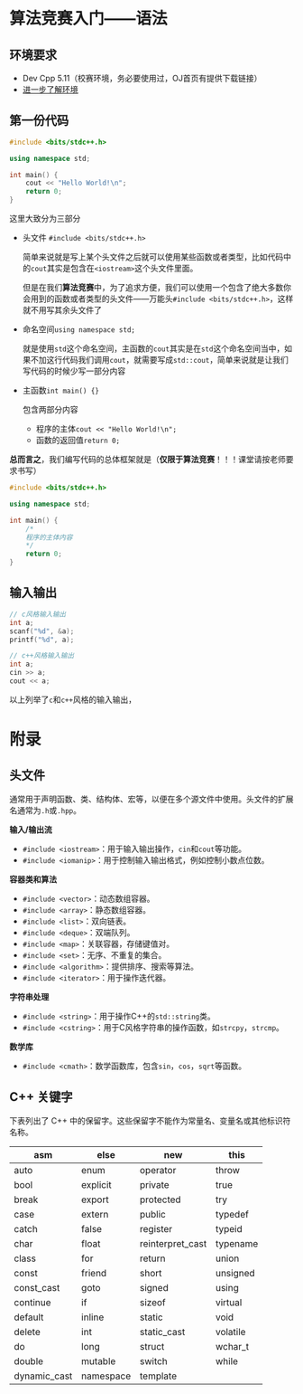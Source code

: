 # 算法竞赛入门——语法

## 环境要求

- Dev Cpp 5.11（校赛环境，务必要使用过，OJ首页有提供下载链接）
- [进一步了解环境](https://www.cnblogs.com/Fighoh/p/18086412)

## 第一份代码

```c++
#include <bits/stdc++.h>

using namespace std;

int main() {
    cout << "Hello World!\n";
    return 0;
}
```

这里大致分为三部分

- 头文件 `#include <bits/stdc++.h>`

  简单来说就是写上某个头文件之后就可以使用某些函数或者类型，比如代码中的`cout`其实是包含在`<iostream>`这个头文件里面。

  但是在我们**算法竞赛**中，为了追求方便，我们可以使用一个包含了绝大多数你会用到的函数或者类型的头文件——万能头`#include <bits/stdc++.h>`，这样就不用写其余头文件了

- 命名空间`using namespace std;`

  就是使用`std`这个命名空间，主函数的`cout`其实是在`std`这个命名空间当中，如果不加这行代码我们调用`cout`，就需要写成`std::cout`，简单来说就是让我们写代码的时候少写一部分内容

- 主函数`int main() {}`

  包含两部分内容

  - 程序的主体`cout << "Hello World!\n";`
  - 函数的返回值`return 0;`

**总而言之**，我们编写代码的总体框架就是（**仅限于算法竞赛**！！！课堂请按老师要求书写）

```c++
#include <bits/stdc++.h>

using namespace std;

int main() {
    /*
    程序的主体内容
    */
    return 0;
}
```



## 输入输出

```c++
// c风格输入输出
int a;
scanf("%d", &a);
printf("%d", a);

// c++风格输入输出
int a;
cin >> a;
cout << a;
```

以上列举了`c`和`c++`风格的输入输出，



















# 附录

## 头文件

通常用于声明函数、类、结构体、宏等，以便在多个源文件中使用。头文件的扩展名通常为`.h`或`.hpp`。

**输入/输出流**

- `#include <iostream>`：用于输入输出操作，`cin`和`cout`等功能。
- `#include <iomanip>`：用于控制输入输出格式，例如控制小数点位数。

**容器类和算法**

- `#include <vector>`：动态数组容器。
- `#include <array>`：静态数组容器。
- `#include <list>`：双向链表。
- `#include <deque>`：双端队列。
- `#include <map>`：关联容器，存储键值对。
- `#include <set>`：无序、不重复的集合。
- `#include <algorithm>`：提供排序、搜索等算法。
- `#include <iterator>`：用于操作迭代器。

**字符串处理**

- `#include <string>`：用于操作C++的`std::string`类。
- `#include <cstring>`：用于C风格字符串的操作函数，如`strcpy`，`strcmp`。

**数学库**

- `#include <cmath>`：数学函数库，包含`sin`，`cos`，`sqrt`等函数。

## C++ 关键字

下表列出了 C++ 中的保留字。这些保留字不能作为常量名、变量名或其他标识符名称。

| asm          | else      | new              | this     |
| ------------ | --------- | ---------------- | -------- |
| auto         | enum      | operator         | throw    |
| bool         | explicit  | private          | true     |
| break        | export    | protected        | try      |
| case         | extern    | public           | typedef  |
| catch        | false     | register         | typeid   |
| char         | float     | reinterpret_cast | typename |
| class        | for       | return           | union    |
| const        | friend    | short            | unsigned |
| const_cast   | goto      | signed           | using    |
| continue     | if        | sizeof           | virtual  |
| default      | inline    | static           | void     |
| delete       | int       | static_cast      | volatile |
| do           | long      | struct           | wchar_t  |
| double       | mutable   | switch           | while    |
| dynamic_cast | namespace | template         |          |